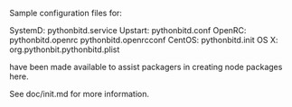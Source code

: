 Sample configuration files for:

SystemD: pythonbitd.service
Upstart: pythonbitd.conf
OpenRC:  pythonbitd.openrc
         pythonbitd.openrcconf
CentOS:  pythonbitd.init
OS X:    org.pythonbit.pythonbitd.plist

have been made available to assist packagers in creating node packages here.

See doc/init.md for more information.
